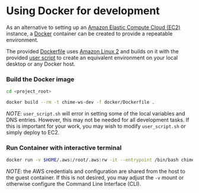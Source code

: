# Using Docker for development

As an alternative to setting up an [Amazon Elastic Compute Cloud (EC2)](https://aws.amazon.com/pm/ec2/) instance, a [Docker](https://www.docker.com/) container can be created to provide a repeatable environment.

The provided [Dockerfile](./Dockerfile) uses [Amazon Linux 2](https://aws.amazon.com/amazon-linux-2) and builds on it with the provided [user script](../userdata/user_script.sh) to create an equivalent environment on your local desktop or any Docker host.


### Build the Docker image

```bash
cd <project_root>

docker build --rm -t chime-ws-dev -f docker/Dockerfile .
 ```

 _NOTE_: `user_script.sh` will error in setting some of the local variables and DNS entries. However, this may not be needed for all development tasks. If this is important for your work, you may wish to modify `user_script.sh` or simply deploy to EC2.

### Run Container with interactive terminal

```bash
docker run -v $HOME/.aws:/root/.aws:rw -it --entrypoint /bin/bash chime-ws-dev
```

_NOTE_: the AWS credentials and configuration are shared from the host to the guest container. If this is not desired, you may adjust the `-v` mount or otherwise configure the Command Line Interface (CLI).
